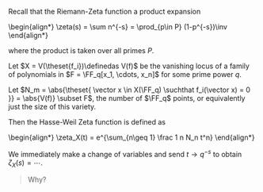 Recall that the Riemann-Zeta function a product expansion


\begin{align*}
\zeta(s) = \sum n^{-s} = \prod_{p\in P} (1-p^{-s})\inv
\end{align*}

where the product is taken over all primes $P$.

Let $X = V(\theset{f_i})\definedas V(f)$ be the vanishing locus of a family of polynomials in $F = \FF_q[x_1, \cdots, x_n]$ for some prime power $q$.

Let $N_m = \abs{\theset{ \vector x \in X(\FF_q) \suchthat f_i(\vector x) = 0 }} = \abs{V(f)} \subset F$, the number of $\FF_q$ points, or equivalently just the size of this variety.

Then the Hasse-Weil Zeta function is defined as


\begin{align*}
\zeta_X(t) = e^{\sum_{n\geq 1} \frac 1 n N_n t^n}
\end{align*}

We immediately make a change of variables and send $t\to q^{-s}$ to obtain $\zeta_X(s) = \cdots$.

> Why?

